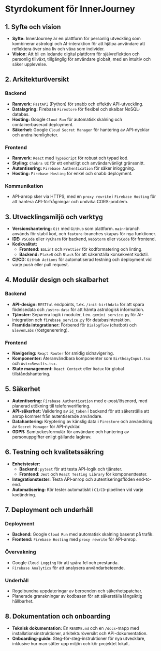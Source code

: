 # Styrdokument för InnerJourney

## 1. Syfte och vision

-   **Syfte:** InnerJourney är en plattform för personlig utveckling som kombinerar astrologi och AI-interaktion för att hjälpa användare att reflektera över sina liv och växa som individer.
-   **Vision:** Att bli en ledande digital plattform för självreflektion och personlig tillväxt, tillgänglig för användare globalt, med en intuitiv och säker upplevelse.

## 2. Arkitekturöversikt

### Backend

-   **Ramverk:** `FastAPI` (Python) för snabb och effektiv API-utveckling.
-   **Datalagring:** Firebase `Firestore` för flexibel och skalbar NoSQL-databas.
-   **Hosting:** Google `Cloud Run` för automatisk skalning och containerbaserad deployment.
-   **Säkerhet:** Google `Cloud Secret Manager` för hantering av API-nycklar och andra hemligheter.

### Frontend

-   **Ramverk:** `React` med `TypeScript` för robust och typad kod.
-   **Styling:** `Chakra UI` för ett enhetligt och användarvänligt gränssnitt.
-   **Autentisering:** `Firebase Authentication` för säker inloggning.
-   **Hosting:** `Firebase Hosting` för enkel och snabb deployment.

### Kommunikation

-   API-anrop sker via HTTPS, med en `proxy rewrite` i `Firebase Hosting` för att hantera API-förfrågningar och undvika CORS-problem.

## 3. Utvecklingsmiljö och verktyg

-   **Versionshantering:** `Git` med `GitHub` som plattform. `main`-branch används för stabil kod, och `feature`-branches skapas för nya funktioner.
-   **IDE:** `VSCode` eller `PyCharm` för backend, `WebStorm` eller `VSCode` för frontend.
-   **Kodkvalitet:**
    -   **Frontend:** `ESLint` och `Prettier` för kodformatering och linting.
    -   **Backend:** `Flake8` och `Black` för att säkerställa konsekvent kodstil.
-   **CI/CD:** `GitHub Actions` för automatiserad testning och deployment vid varje push eller pull request.

## 4. Modulär design och skalbarhet

### Backend

-   **API-design:** `RESTful` endpoints, t.ex. `/init-birthdata` för att spara födelsedata och `/astro-data` för att hämta astrologisk information.
-   **Tjänster:** Separera logik i moduler, t.ex. `gemini_service.py` för AI-integration och `firebase_service.py` för databasinteraktion.
-   **Framtida integrationer:** Förbered för `Dialogflow` (chatbot) och `ElevenLabs` (röstgenerering).

### Frontend

-   **Navigering:** `React Router` för smidig sidnavigering.
-   **Komponenter:** Återanvändbara komponenter som `BirthdayInput.tsx` och `AstroResults.tsx`.
-   **State management:** `React Context` eller `Redux` för global tillståndshantering.

## 5. Säkerhet

-   **Autentisering:** `Firebase Authentication` med e-post/lösenord, med planerad utökning till telefonverifiering.
-   **API-säkerhet:** Validering av `id_token` i backend för att säkerställa att anrop kommer från autentiserade användare.
-   **Datahantering:** Kryptering av känslig data i `Firestore` och användning av `Secret Manager` för API-nycklar.
-   **GDPR:** Samtyckesformulär för användare och hantering av personuppgifter enligt gällande lagkrav.

## 6. Testning och kvalitetssäkring

-   **Enhetstester:**
    -   **Backend:** `pytest` för att testa API-logik och tjänster.
    -   **Frontend:** `Jest` och `React Testing Library` för komponenttester.
-   **Integrationstester:** Testa API-anrop och autentiseringsflöden end-to-end.
-   **Automatisering:** Kör tester automatiskt i `CI/CD`-pipelinen vid varje kodändring.

## 7. Deployment och underhåll

### Deployment

-   **Backend:** Google `Cloud Run` med automatisk skalning baserat på trafik.
-   **Frontend:** `Firebase Hosting` med `proxy rewrite` för API-anrop.

### Övervakning

-   Google `Cloud Logging` för att spåra fel och prestanda.
-   `Firebase Analytics` för att analysera användarbeteende.

### Underhåll

-   Regelbundna uppdateringar av beroenden och säkerhetspatchar.
-   Planerade granskningar av kodbasen för att säkerställa långsiktig hållbarhet.

## 8. Dokumentation och onboarding

-   **Teknisk dokumentation:** En `README.md` och en `/docs`-mapp med installationsinstruktioner, arkitekturöversikt och API-dokumentation.
-   **Onboarding-guide:** Steg-för-steg-instruktioner för nya utvecklare, inklusive hur man sätter upp miljön och kör projektet lokalt.
